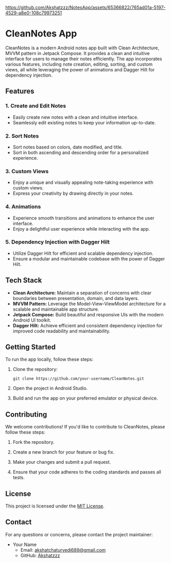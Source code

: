https://github.com/Akshatzzz/NotesApp/assets/65366822/765ad01a-5197-4529-a8e0-108c79973251

# CleanNotes App

CleanNotes is a modern Android notes app built with Clean Architecture, MVVM pattern in Jetpack Compose. It provides a clean and intuitive interface for users to manage their notes efficiently. The app incorporates various features, including note creation, editing, sorting, and custom views, all while leveraging the power of animations and Dagger Hilt for dependency injection.

## Features

### 1. Create and Edit Notes
   - Easily create new notes with a clean and intuitive interface.
   - Seamlessly edit existing notes to keep your information up-to-date.

### 2. Sort Notes
   - Sort notes based on colors, date modified, and title.
   - Sort in both ascending and descending order for a personalized experience.

### 3. Custom Views
   - Enjoy a unique and visually appealing note-taking experience with custom views.
   - Express your creativity by drawing directly in your notes.

### 4. Animations
   - Experience smooth transitions and animations to enhance the user interface.
   - Enjoy a delightful user experience while interacting with the app.

### 5. Dependency Injection with Dagger Hilt
   - Utilize Dagger Hilt for efficient and scalable dependency injection.
   - Ensure a modular and maintainable codebase with the power of Dagger Hilt.

## Tech Stack

- **Clean Architecture:** Maintain a separation of concerns with clear boundaries between presentation, domain, and data layers.
- **MVVM Pattern:** Leverage the Model-View-ViewModel architecture for a scalable and maintainable app structure.
- **Jetpack Compose:** Build beautiful and responsive UIs with the modern Android UI toolkit.
- **Dagger Hilt:** Achieve efficient and consistent dependency injection for improved code readability and maintainability.

## Getting Started

To run the app locally, follow these steps:

1. Clone the repository:
   ```
   git clone https://github.com/your-username/CleanNotes.git
   ```

2. Open the project in Android Studio.

3. Build and run the app on your preferred emulator or physical device.

## Contributing

We welcome contributions! If you'd like to contribute to CleanNotes, please follow these steps:

1. Fork the repository.

2. Create a new branch for your feature or bug fix.

3. Make your changes and submit a pull request.

4. Ensure that your code adheres to the coding standards and passes all tests.

## License

This project is licensed under the [MIT License](LICENSE.md).

## Contact

For any questions or concerns, please contact the project maintainer:

- Your Name
  - Email: akshatchaturvedi689@gmail.com
  - GitHub: [Akshatzzz]([https://github.com/your-username](https://github.com/Akshatzzz)https://github.com/Akshatzzz)
